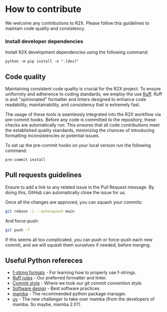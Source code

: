 # How to contribute

We welcome any contributions to R2X. Please follow this guidelines to maintain code quality and consistency.

### Install developer dependencies

Install R2X development dependencies using the following command:

```console
python -m pip install -e ".[dev]"
```

## Code quality

Maintaining consistent code quality is crucial for the R2X project. To ensure
uniformity and adherence to coding standards, we employ the use [Ruff](https://docs.astral.sh/ruff/).
Ruff is and "opinionated" formatter and linters designed to enhance code readability, maintainability,
and consistency that is extremely fast.

The usage of these tools is seamlessly integrated into the R2X workflow via
pre-commit hooks. Before any code is committed to the repository, these checks
are automatically run. This ensures that all code contributions meet the
established quality standards, minimizing the chances of introducing formatting
inconsistencies or potential issues.

To set up the pre-commit hooks on your local version run the following command:

```console
pre-commit install
```

## Pull requests guidelines

Ensure to add a link to any related issue in the Pull Request message. By doing this, GitHub can
automatically close the issue for us.

Once all the changes are approved, you can squash your commits:

```bash
git rebase -i --autosquash main
```

And force-push:

```bash
git push -f
```

If this seems all too complicated, you can push or force-push each new commit,
and we will squash them ourselves if needed, before merging.


## Useful Python refereces

- [f-string formats](https://cissandbox.bentley.edu/sandbox/wp-content/uploads/2022-02-10-Documentation-on-f-strings-Updated.pdf) - For learning how to properly use f-strings.
- [Ruff rules](https://docs.astral.sh/ruff/rules/) - Our preferred formatter and linter.
- [Commit style](https://www.conventionalcommits.org/en/v1.0.0/) - Where we took our git commit convention style.
- [Software design](https://learn.scientific-python.org/development/principles/design/) - Best software practices.
- [mamba](https://mamba.readthedocs.io/en/latest/) - The recommended python package manager.
- [uv](https://github.com/astral-sh/uv) - The new challenger to take over mamba (from the developers of mamba. So maybe, mamba 2.0?).
